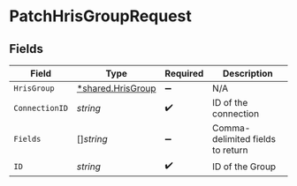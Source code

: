 # PatchHrisGroupRequest


## Fields

| Field                                                        | Type                                                         | Required                                                     | Description                                                  |
| ------------------------------------------------------------ | ------------------------------------------------------------ | ------------------------------------------------------------ | ------------------------------------------------------------ |
| `HrisGroup`                                                  | [*shared.HrisGroup](../../../pkg/models/shared/hrisgroup.md) | :heavy_minus_sign:                                           | N/A                                                          |
| `ConnectionID`                                               | *string*                                                     | :heavy_check_mark:                                           | ID of the connection                                         |
| `Fields`                                                     | []*string*                                                   | :heavy_minus_sign:                                           | Comma-delimited fields to return                             |
| `ID`                                                         | *string*                                                     | :heavy_check_mark:                                           | ID of the Group                                              |
